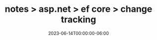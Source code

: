 ---
title: "notes > asp.net > ef core > change tracking"
date: 2023-06-14T00:00:00-06:00
draft: false
---